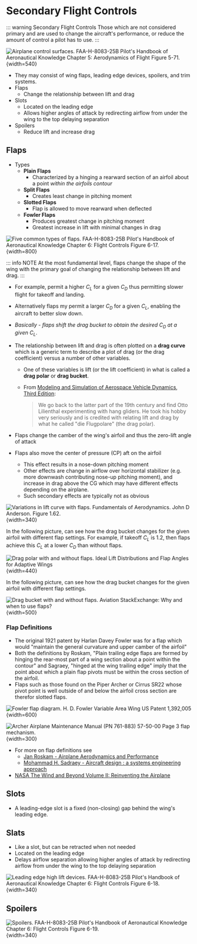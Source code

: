 # Secondary Flight Controls

::: warning Secondary Flight Controls
Those which are not considered primary and are used to change the aircraft's performance, or reduce the amount of control a pilot has to use.
:::

![Airplane control surfaces. [FAA-H-8083-25B Pilot's Handbook of Aeronautical Knowledge](https://www.faa.gov/regulations_policies/handbooks_manuals/aviation/phak) [Chapter 5: Aerodynamics of Flight](https://www.faa.gov/sites/faa.gov/files/regulations_policies/handbooks_manuals/aviation/phak/07_phak_ch5.pdf) Figure 5-71.](/img/phak/phak-figure-5-71-control-surfaces.jpg){width=540}

* They may consist of wing flaps, leading edge devices, spoilers, and trim systems.
* Flaps
  * Change the relationship between lift and drag
* Slots
  * Located on the leading edge
  * Allows higher angles of attack by redirecting airflow from under the wing to the top delaying separation
* Spoilers
  * Reduce lift and increase drag

## Flaps

* Types
  * **Plain Flaps**
    * Characterized by a hinging a rearward section of an airfoil about a point *within the airfoils contour*
  * **Split Flaps**
    * Creates least change in pitching moment
  * **Slotted Flaps**
    * Flap is allowed to move rearward when deflected
  * **Fowler Flaps**
    * Produces greatest change in pitching moment
    * Greatest increase in lift with minimal changes in drag

![Five common types of flaps. [FAA-H-8083-25B Pilot's Handbook of Aeronautical Knowledge](https://www.faa.gov/regulations_policies/handbooks_manuals/aviation/phak) [Chapter 6: Flight Controls](https://www.faa.gov/sites/faa.gov/files/regulations_policies/handbooks_manuals/aviation/phak/08_phak_ch6.pdf) Figure 6-17.](/img/phak/phak-figure-6-17-common-flaps.png){width=800}

::: info NOTE
At the most fundamental level, flaps change the shape of the wing with the primary goal of changing the relationship between lift and drag.
:::

* For example, permit a higher $C_{L}$ for a given $C_{D}$ thus permitting slower flight for takeoff and landing.
* Alternatively flaps my permit a larger $C_{D}$ for a given $C_{L}$, enabling the aircraft to better slow down.
* *Basically - flaps shift the drag bucket to obtain the desired $C_{D}$ at a given $C_{L}$*.
* The relationship between lift and drag is often plotted on a **drag curve** which is a generic term to describe a plot of drag (or the drag coefficient) versus a number of other variables.
  * One of these variables is lift (or the lift coefficient) in what is called a **drag polar** or **drag bucket**.
  * From [Modeling and Simulation of Aerospace Vehicle Dynamics, Third Edition](https://doi.org/10.2514/4.102509):

    > We go back to the latter part of the 19th century and find Otto Lilienthal experimenting with hang gliders. He took his hobby very seriously and is credited with relating lift and drag by what he called "die Flugpolare" (the drag polar).

* Flaps change the camber of the wing's airfoil and thus the zero-lift angle of attack
* Flaps also move the center of pressure (CP) aft on the airfoil
  * This effect results in a nose-down pitching moment
  * Other effects are change in airflow over horizontal stabilizer (e.g. more downwash contributing nose-up pitching moment), and increase in drag above the CG which may have different effects depending on the airplane.
  * Such secondary effects are typically not as obvious

![Variations in lift curve with flaps. Fundamentals of Aerodynamics. John D Anderson. Figure 1.62.](/img/anderson-figure-1-62-cl-alpha-flaps.png){width=340}

In the following picture, can see how the drag bucket changes for the given airfoil with different flap settings.
For example, if takeoff $C_{L}$ is 1.2, then flaps achieve this $C_{L}$ at a lower $C_{D}$ than without flaps.

![Drag polar with and without flaps. [Ideal Lift Distributions and Flap Angles for Adaptive Wings](https://doi.org/10.2514/1.38713)](/img/drag-polar-doi-org-10-2514-1-38713.png){width=440}

In the following picture, can see how the drag bucket changes for the given airfoil with different flap settings.

![Drag bucket with and without flaps. [Aviation StackExchange: Why and when to use flaps?](https://aviation.stackexchange.com/questions/5018/why-and-when-to-use-flaps/)](/img/drag_bucket_2.png){width=500}

### Flap Definitions

* The original 1921 patent by Harlan Davey Fowler was for a flap which would "maintain the general curvature and upper camber of the airfoil"
* Both the definitions by Roskam, "Plain trailing edge flaps are formed by hinging the rear-most part of a wing section about a point within the contour" and Sagraey, "hinged at the wing trailing edge" imply that the point about which a plain flap pivots must be within the cross section of the airfoil.
* Flaps such as those found on the Piper Archer or Cirrus SR22 whose pivot point is well outside of and below the airfoil cross section are therefor slotted flaps.

![Fowler flap diagram. [H. D. Fowler Variable Area Wing US Patent 1,392,005](https://patents.google.com/patent/US1392005A/en)](/img/fowler-flap-1921-patent.png){width=600}

![Archer Airplane Maintenance Manual (PN 761-883) 57-50-00 Page 3 flap mechanism.](/img/archer-amm/archer-amm-57-50-00-page-3-flap-mechanism.png){width=300}

* For more on flap definitions see
  * [Jan Roskam - Airplane Aerodynamics and Performance](https://search.worldcat.org/title/247558516)
  * [Mohammad H. Sadraey - Aircraft design : a systems engineering approach](https://search.worldcat.org/title/780415812)
* [NASA The Wind and Beyond Volume II: Reinventing the Airplane](https://www.nasa.gov/wp-content/uploads/2023/04/sp-4409-vol2.pdf?emrc=177b1a)

## Slots

* A leading-edge slot is a fixed (non-closing) gap behind the wing's leading edge.

## Slats

* Like a slot, but can be retracted when not needed
* Located on the leading edge
* Delays airflow separation allowing higher angles of attack by redirecting airflow from under the wing to the top delaying separation

![Leading edge high lift devices. [FAA-H-8083-25B Pilot's Handbook of Aeronautical Knowledge](https://www.faa.gov/regulations_policies/handbooks_manuals/aviation/phak) [Chapter 6: Flight Controls](https://www.faa.gov/sites/faa.gov/files/regulations_policies/handbooks_manuals/aviation/phak/08_phak_ch6.pdf) Figure 6-18.](/img/phak/phak-figure-6-18-leading-edge-high-lift-devices.png){width=340}

## Spoilers

![Spoilers. [FAA-H-8083-25B Pilot's Handbook of Aeronautical Knowledge](https://www.faa.gov/regulations_policies/handbooks_manuals/aviation/phak) [Chapter 6: Flight Controls](https://www.faa.gov/sites/faa.gov/files/regulations_policies/handbooks_manuals/aviation/phak/08_phak_ch6.pdf) Figure 6-19.](/img/phak/phak-figure-6-19-spoilers.jpg){width=340}

